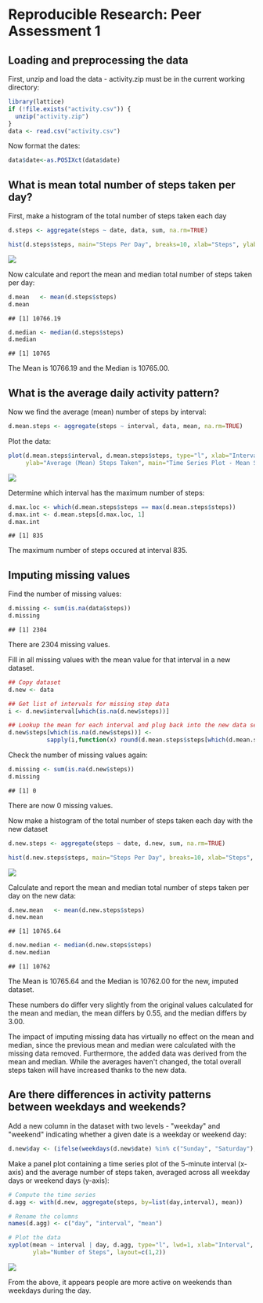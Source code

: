 # Reproducible Research: Peer Assessment 1


## Loading and preprocessing the data
First, unzip and load the data - activity.zip must be in the current working directory:

```r
library(lattice)
if (!file.exists("activity.csv")) {
  unzip("activity.zip")
}
data <- read.csv("activity.csv")
```

Now format the dates:

```r
data$date<-as.POSIXct(data$date)
```

## What is mean total number of steps taken per day?

First, make a histogram of the total number of steps taken each day

```r
d.steps <- aggregate(steps ~ date, data, sum, na.rm=TRUE)

hist(d.steps$steps, main="Steps Per Day", breaks=10, xlab="Steps", ylab="Frequency", col="red")
```

![](PA1_template_files/figure-html/unnamed-chunk-3-1.png) 


Now calculate and report the mean and median total number of steps taken per day:

```r
d.mean   <- mean(d.steps$steps)
d.mean
```

```
## [1] 10766.19
```

```r
d.median <- median(d.steps$steps)
d.median
```

```
## [1] 10765
```
The Mean is 10766.19 and the Median is 10765.00.


## What is the average daily activity pattern?

Now we find the average (mean) number of steps by interval:

```r
d.mean.steps <- aggregate(steps ~ interval, data, mean, na.rm=TRUE)
```

Plot the data:

```r
plot(d.mean.steps$interval, d.mean.steps$steps, type="l", xlab="Interval", 
     ylab="Average (Mean) Steps Taken", main="Time Series Plot - Mean Steps by Interval")
```

![](PA1_template_files/figure-html/unnamed-chunk-6-1.png) 

Determine which interval has the maximum number of steps:

```r
d.max.loc <- which(d.mean.steps$steps == max(d.mean.steps$steps))
d.max.int <- d.mean.steps[d.max.loc, 1]
d.max.int
```

```
## [1] 835
```

The maximum number of steps occured at interval 835.


## Imputing missing values

Find the number of missing values:

```r
d.missing <- sum(is.na(data$steps))
d.missing
```

```
## [1] 2304
```

There are 2304 missing values.

Fill in all missing values with the mean value for that interval in a new dataset. 

```r
## Copy dataset
d.new <- data

## Get list of intervals for missing step data  
i <- d.new$interval[which(is.na(d.new$steps))]

## Lookup the mean for each interval and plug back into the new data set
d.new$steps[which(is.na(d.new$steps))] <- 
           sapply(i,function(x) round(d.mean.steps$steps[which(d.mean.steps$interval == x)]))
```

Check the number of missing values again:


```r
d.missing <- sum(is.na(d.new$steps))
d.missing
```

```
## [1] 0
```

There are now 0 missing values.

Now make a histogram of the total number of steps taken each day with the new dataset

```r
d.new.steps <- aggregate(steps ~ date, d.new, sum, na.rm=TRUE)

hist(d.new.steps$steps, main="Steps Per Day", breaks=10, xlab="Steps", ylab="Frequency", col="red")
```

![](PA1_template_files/figure-html/unnamed-chunk-11-1.png) 

Calculate and report the mean and median total number of steps taken per day on the new data:

```r
d.new.mean   <- mean(d.new.steps$steps)
d.new.mean 
```

```
## [1] 10765.64
```

```r
d.new.median <- median(d.new.steps$steps)
d.new.median
```

```
## [1] 10762
```
The Mean is 10765.64 and the Median is 10762.00 for the new, imputed dataset.

These numbers do differ very slightly from the original values calculated for the mean and median, the mean differs by 0.55, and the median differs by 3.00.

The impact of imputing missing data has virtually no effect on the mean and median, since the previous mean and median were calculated with the missing data removed. Furthermore, the added data was derived from the mean and median. While the averages haven't changed, the total overall steps taken will have increased thanks to the new data.


## Are there differences in activity patterns between weekdays and weekends?

Add a new column in the dataset with two levels - "weekday" and "weekend" indicating whether a given date is a weekday or weekend day:

```r
d.new$day <- (ifelse(weekdays(d.new$date) %in% c("Sunday", "Saturday"), "weekend","weekday"))
```


Make a panel plot containing a time series plot of the 5-minute interval (x-axis) and the average number of steps taken, averaged across all weekday days or weekend days (y-axis):


```r
# Compute the time series
d.agg <- with(d.new, aggregate(steps, by=list(day,interval), mean))

# Rename the columns
names(d.agg) <- c("day", "interval", "mean")

# Plot the data
xyplot(mean ~ interval | day, d.agg, type="l", lwd=1, xlab="Interval",  
       ylab="Number of Steps", layout=c(1,2))
```

![](PA1_template_files/figure-html/unnamed-chunk-14-1.png) 

From the above, it appears people are more active on weekends than weekdays during the day.
